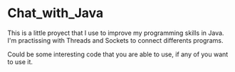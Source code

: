 # Chat_with_Java

This is a little proyect that I use to improve my programming skills in Java.
I'm practissing with Threads and Sockets to connect differents programs.

Could be some interesting code that you are able to use, if any of you want to use it. 
